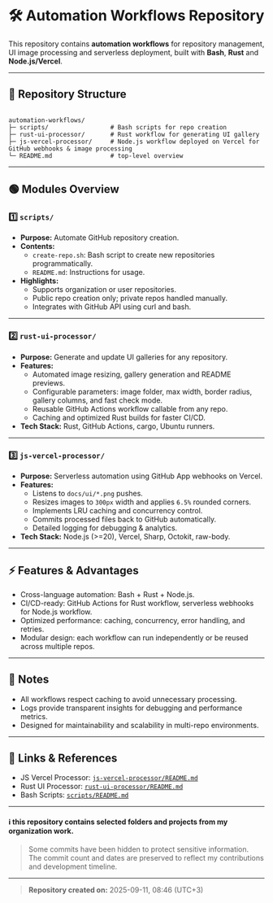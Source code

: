 # 🛠️ Automation Workflows Repository

This repository contains **automation workflows** for repository management, UI image processing and serverless deployment, built with **Bash**, **Rust** and **Node.js/Vercel**.

---

## 📂 Repository Structure

```

automation-workflows/
├─ scripts/                 # Bash scripts for repo creation
├─ rust-ui-processor/       # Rust workflow for generating UI gallery
├─ js-vercel-processor/     # Node.js workflow deployed on Vercel for GitHub webhooks & image processing
└─ README.md                # top-level overview

```

---

## 🟢 Modules Overview

### 1️⃣ `scripts/`
- **Purpose:** Automate GitHub repository creation.
- **Contents:**
  - `create-repo.sh`: Bash script to create new repositories programmatically.
  - `README.md`: Instructions for usage.
- **Highlights:**
  - Supports organization or user repositories.
  - Public repo creation only; private repos handled manually.
  - Integrates with GitHub API using curl and bash.

---

### 2️⃣ `rust-ui-processor/`
- **Purpose:** Generate and update UI galleries for any repository.
- **Features:**
  - Automated image resizing, gallery generation and README previews.
  - Configurable parameters: image folder, max width, border radius, gallery columns, and fast check mode.
  - Reusable GitHub Actions workflow callable from any repo.
  - Caching and optimized Rust builds for faster CI/CD.
- **Tech Stack:** Rust, GitHub Actions, cargo, Ubuntu runners.

---

### 3️⃣ `js-vercel-processor/`
- **Purpose:** Serverless automation using GitHub App webhooks on Vercel.
- **Features:**
  - Listens to `docs/ui/*.png` pushes.
  - Resizes images to `300px` width and applies `6.5%` rounded corners.
  - Implements LRU caching and concurrency control.
  - Commits processed files back to GitHub automatically.
  - Detailed logging for debugging & analytics.
- **Tech Stack:** Node.js (>=20), Vercel, Sharp, Octokit, raw-body.

---

## ⚡ Features & Advantages
- Cross-language automation: Bash + Rust + Node.js.
- CI/CD-ready: GitHub Actions for Rust workflow, serverless webhooks for Node.js workflow.
- Optimized performance: caching, concurrency, error handling, and retries.
- Modular design: each workflow can run independently or be reused across multiple repos.

---

## 📝 Notes
- All workflows respect caching to avoid unnecessary processing.
- Logs provide transparent insights for debugging and performance metrics.
- Designed for maintainability and scalability in multi-repo environments.

---

## 📌 Links & References
- JS Vercel Processor: [`js-vercel-processor/README.md`](js-vercel-processor/README.md)
- Rust UI Processor: [`rust-ui-processor/README.md`](rust-ui-processor/README.md)
- Bash Scripts: [`scripts/README.md`](scripts/README.md)

---



#### ℹ️ this repository contains selected folders and projects from my organization work.    
> Some commits have been hidden to protect sensitive information.  
> The commit count and dates are preserved to reflect my contributions and development timeline.

---
> **Repository created on:** 2025-09-11, 08:46 (UTC+3)

